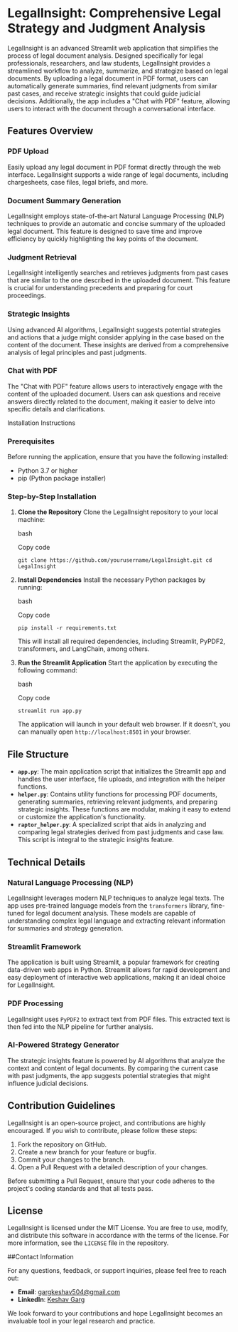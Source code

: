 # LegalInsight: Comprehensive Legal Strategy and Judgment Analysis


LegalInsight is an advanced Streamlit web application that simplifies the process of legal document analysis. Designed specifically for legal professionals, researchers, and law students, LegalInsight provides a streamlined workflow to analyze, summarize, and strategize based on legal documents. By uploading a legal document in PDF format, users can automatically generate summaries, find relevant judgments from similar past cases, and receive strategic insights that could guide judicial decisions. Additionally, the app includes a "Chat with PDF" feature, allowing users to interact with the document through a conversational interface.

## Features Overview


### PDF Upload

Easily upload any legal document in PDF format directly through the web interface. LegalInsight supports a wide range of legal documents, including chargesheets, case files, legal briefs, and more.

### Document Summary Generation

LegalInsight employs state-of-the-art Natural Language Processing (NLP) techniques to provide an automatic and concise summary of the uploaded legal document. This feature is designed to save time and improve efficiency by quickly highlighting the key points of the document.

### Judgment Retrieval

LegalInsight intelligently searches and retrieves judgments from past cases that are similar to the one described in the uploaded document. This feature is crucial for understanding precedents and preparing for court proceedings.

### Strategic Insights

Using advanced AI algorithms, LegalInsight suggests potential strategies and actions that a judge might consider applying in the case based on the content of the document. These insights are derived from a comprehensive analysis of legal principles and past judgments.

### Chat with PDF

The "Chat with PDF" feature allows users to interactively engage with the content of the uploaded document. Users can ask questions and receive answers directly related to the document, making it easier to delve into specific details and clarifications.

Installation Instructions


### Prerequisites

Before running the application, ensure that you have the following installed:

-   Python 3.7 or higher
-   pip (Python package installer)

### Step-by-Step Installation

1.  **Clone the Repository** Clone the LegalInsight repository to your local machine:

    bash

    Copy code

    `git clone https://github.com/yourusername/LegalInsight.git
    cd LegalInsight`

2.  **Install Dependencies** Install the necessary Python packages by running:

    bash

    Copy code

    `pip install -r requirements.txt`

    This will install all required dependencies, including Streamlit, PyPDF2, transformers, and LangChain, among others.

3.  **Run the Streamlit Application** Start the application by executing the following command:

    bash

    Copy code

    `streamlit run app.py`

    The application will launch in your default web browser. If it doesn't, you can manually open `http://localhost:8501` in your browser.

## File Structure


-   **`app.py`**: The main application script that initializes the Streamlit app and handles the user interface, file uploads, and integration with the helper functions.
-   **`helper.py`**: Contains utility functions for processing PDF documents, generating summaries, retrieving relevant judgments, and preparing strategic insights. These functions are modular, making it easy to extend or customize the application's functionality.
-   **`raptor_helper.py`**: A specialized script that aids in analyzing and comparing legal strategies derived from past judgments and case law. This script is integral to the strategic insights feature.

## Technical Details


### Natural Language Processing (NLP)

LegalInsight leverages modern NLP techniques to analyze legal texts. The app uses pre-trained language models from the `transformers` library, fine-tuned for legal document analysis. These models are capable of understanding complex legal language and extracting relevant information for summaries and strategy generation.

### Streamlit Framework

The application is built using Streamlit, a popular framework for creating data-driven web apps in Python. Streamlit allows for rapid development and easy deployment of interactive web applications, making it an ideal choice for LegalInsight.

### PDF Processing

LegalInsight uses `PyPDF2` to extract text from PDF files. This extracted text is then fed into the NLP pipeline for further analysis.

### AI-Powered Strategy Generator

The strategic insights feature is powered by AI algorithms that analyze the context and content of legal documents. By comparing the current case with past judgments, the app suggests potential strategies that might influence judicial decisions.

## Contribution Guidelines


LegalInsight is an open-source project, and contributions are highly encouraged. If you wish to contribute, please follow these steps:

1.  Fork the repository on GitHub.
2.  Create a new branch for your feature or bugfix.
3.  Commit your changes to the branch.
4.  Open a Pull Request with a detailed description of your changes.

Before submitting a Pull Request, ensure that your code adheres to the project's coding standards and that all tests pass.

## License


LegalInsight is licensed under the MIT License. You are free to use, modify, and distribute this software in accordance with the terms of the license. For more information, see the `LICENSE` file in the repository.

##Contact Information


For any questions, feedback, or support inquiries, please feel free to reach out:

-   **Email**: gargkeshav504@gmail.com
-   **LinkedIn**: [Keshav Garg](https://www.linkedin.com/in/keshav-garg-7760b1232/)

We look forward to your contributions and hope LegalInsight becomes an invaluable tool in your legal research and practice.
